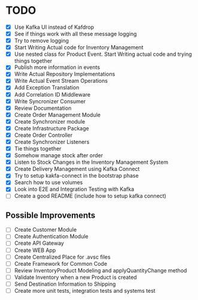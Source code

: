 # TODO

* [x] Use Kafka UI instead of Kafdrop
* [x] See if things work with all these message logging
* [x] Try to remove logging
* [x] Start Writing Actual code for Inventory Management
* [x] Use nested class for Product Event. Start Writing actual code and trying things together
* [x] Publish more information in events
* [x] Write Actual Repository Implementations
* [x] Write Actual Event Stream Operations
* [x] Add Exception Translation
* [x] Add Correlation ID Middleware
* [x] Write Syncronizer Consumer
* [x] Review Documentation
* [x] Create Order Management Module
* [x] Create Synchronizer module
* [x] Create Infrastructure Package
* [x] Create Order Controller
* [x] Create Synchronizer Listeners
* [x] Tie things together
* [x] Somehow manage stock after order
* [x] Listen to Stock Changes in the Inventory Management System
* [x] Create Delivery Management using Kafka Connect
* [x] Try to setup kakfa-connect in the bootstrap phase
* [x] Search how to use volumes
* [x] Look into E2E and Integration Testing with Kafka
* [ ] Create a good README (include how to setup kafka connect)

## Possible Improvements
* [ ] Create Customer Module
* [ ] Create Authentication Module
* [ ] Create API Gateway
* [ ] Create WEB App
* [ ] Create Centralized Place for .avsc files
* [ ] Create Framework for Common Code
* [ ] Review InventoryProduct Modeling and applyQuantityChange method
* [ ] Validate Inventory when a new Product is created
* [ ] Send Destination Information to Shipping
* [ ] Create more unit tests, integration tests and systems test
